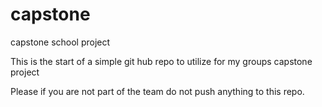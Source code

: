 # capstone
capstone school project


This is the start of a simple git hub repo to utilize for my groups capstone project

Please if you are not part of the team do not push anything to this repo.
